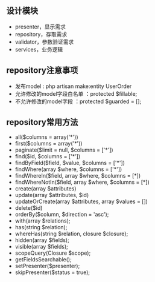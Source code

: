## 设计模块
* presenter，显示需求
* repository，存取需求
* validator，参数验证需求
* services，业务逻辑

## repository注意事项
* 发布model : php artisan make:entity UserOrder
* 允许修改的model字段白名单 ：protected $fillable;
* 不允许修改的model字段 ：protected $guarded = [];

## repository常用方法
* all($columns = array('*'))
* first($columns = array('*'))
* paginate($limit = null, $columns = ['*'])
* find($id, $columns = ['*'])
* findByField($field, $value, $columns = ['*'])
* findWhere(array $where, $columns = ['*'])
* findWhereIn($field, array $where, $columns = [*])
* findWhereNotIn($field, array $where, $columns = [*])
* create(array $attributes)
* update(array $attributes, $id)
* updateOrCreate(array $attributes, array $values = [])
* delete($id)
* orderBy($column, $direction = 'asc');
* with(array $relations);
* has(string $relation);
* whereHas(string $relation, closure $closure);
* hidden(array $fields);
* visible(array $fields);
* scopeQuery(Closure $scope);
* getFieldsSearchable();
* setPresenter($presenter);
* skipPresenter($status = true);